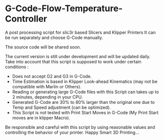 # G-Code-Flow-Temperature-Controller
A post processing script for slic3r based Slicers and Klipper Printers
It can be run separately and choose G-Code manually.

The source code will be shared soon.



The current version is still under development and will be updated daily.
Take into account that this script is supposed to work under certain conditions :
- Does not accept G2 and G3 in G-Code.
- Time Estimation is based in Klipper Look-ahead Kinematics (may not be compatible with Marlin or Others).
- Reading or generating large G-Code files with this Script can takes up to 2 minutes, depending in your CPU.
- Generated G-Code are 30% to 80% larger than the original one due to Temp and Speed adjustment (can be optimized).
- This Script is not tested with Print Start Moves in G-Code (My Print Start moves are in klipper Macro).


Be responsible and careful with this script by using reasonable values ​​and controlling the behavior of your printer.
Happy Smart 3D Printing...
